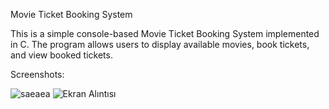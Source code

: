 Movie Ticket Booking System

This is a simple console-based Movie Ticket Booking System implemented in C. The program allows users to display available movies, book tickets, and view booked tickets.



Screenshots:


![saeaea](https://github.com/user-attachments/assets/f600245a-a2f8-45bc-acc3-b7ef41d56c7f)
![Ekran Alıntısı](https://github.com/user-attachments/assets/75ceda25-38ca-44bf-a243-9fe5eba91b12)
